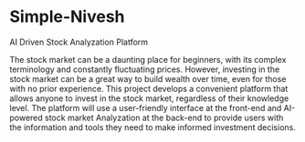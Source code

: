 # Simple-Nivesh
AI Driven Stock Analyzation Platform

The stock market can be a daunting place for beginners, with its complex terminology and constantly fluctuating prices. However, investing in the stock market can be a great way to build wealth over time, even for those with no prior experience. This project develops a convenient platform that allows anyone to invest in the stock market, regardless of their knowledge level. The platform will use a user-friendly interface at the front-end and AI-powered stock market Analyzation at the back-end to provide users with the information and tools they need to make informed investment decisions.
